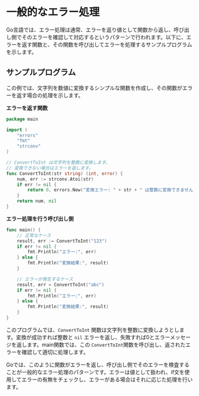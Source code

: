 # 一般的なエラー処理

Go言語では、エラー処理は通常、エラーを返り値として関数から返し、呼び出し側でそのエラーを確認して対応するというパターンで行われます。以下に、エラーを返す関数と、その関数を呼び出してエラーを処理するサンプルプログラムを示します。

## サンプルプログラム
この例では、文字列を数値に変換するシンプルな関数を作成し、その関数がエラーを返す場合の処理を示します。

**エラーを返す関数**
```go
package main

import (
    "errors"
    "fmt"
    "strconv"
)

// ConvertToInt は文字列を整数に変換します。
// 変換できない場合はエラーを返します。
func ConvertToInt(str string) (int, error) {
    num, err := strconv.Atoi(str)
    if err != nil {
        return 0, errors.New("変換エラー: " + str + " は整数に変換できません")
    }
    return num, nil
}
```
**エラー処理を行う呼び出し側**
```go
func main() {
    // 正常なケース
    result, err := ConvertToInt("123")
    if err != nil {
        fmt.Println("エラー:", err)
    } else {
        fmt.Println("変換結果:", result)
    }

    // エラーが発生するケース
    result, err = ConvertToInt("abc")
    if err != nil {
        fmt.Println("エラー:", err)
    } else {
        fmt.Println("変換結果:", result)
    }
}
```

このプログラムでは、`ConvertToInt` 関数は文字列を整数に変換しようとします。変換が成功すれば整数と `nil` エラーを返し、失敗すれば0とエラーメッセージを返します。main関数では、この `ConvertToInt`関数を呼び出し、返されたエラーを確認して適切に処理します。

Goでは、このように関数がエラーを返し、呼び出し側でそのエラーを検査することが一般的なエラー処理のパターンです。エラーは値として扱われ、if文を使用してエラーの有無をチェックし、エラーがある場合はそれに応じた処理を行います。

